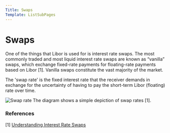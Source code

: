 ```yaml
---
Title: Swaps
Template: ListSubPages
---
```


# Swaps

One of the things that Libor is used for is interest rate swaps. The most commonly traded and most 
liquid interest rate swaps are known as “vanilla” swaps, which exchange fixed-rate payments for 
floating-rate payments based on Libor [1]. Vanilla swaps constitute the vast majority of the market. 

The 'swap rate' is the fixed interest rate that the receiver demands in exchange for the uncertainty 
of having to pay the short-term Libor (floating) rate over time.

![Swap rate](http://cueimps.soc.srcf.net/course/media/Lara/SwapRate.png)
The diagram shows a simple depiction of swap rates [1].

### References
 [1] [Understanding Interest Rate Swaps](https://europe.pimco.com/en-eu/resources/education/understanding-interest-rate-swaps)
